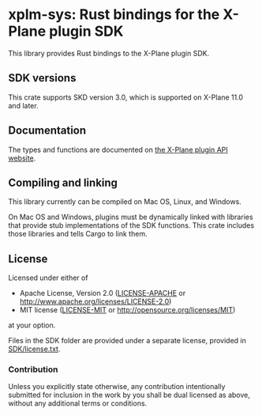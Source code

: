 # xplm-sys: Rust bindings for the X-Plane plugin SDK #

This library provides Rust bindings to the X-Plane plugin SDK.

## SDK versions ##

This crate supports SKD version 3.0, which is supported on X-Plane 11.0 and later.

## Documentation ##

The types and functions are documented on [the X-Plane plugin API website](http://developer.x-plane.com/sdk/).

## Compiling and linking ##

This library currently can be compiled on Mac OS, Linux, and Windows.

On Mac OS and Windows, plugins must be dynamically linked with libraries that
provide stub implementations of the SDK functions. This crate includes those
libraries and tells Cargo to link them.

## License

Licensed under either of

 * Apache License, Version 2.0 ([LICENSE-APACHE](LICENSE-APACHE) or http://www.apache.org/licenses/LICENSE-2.0)
 * MIT license ([LICENSE-MIT](LICENSE-MIT) or http://opensource.org/licenses/MIT)

at your option.

Files in the SDK folder are provided under a separate license, provided in
[SDK/license.txt](SDK/license.txt).

### Contribution

Unless you explicitly state otherwise, any contribution intentionally submitted
for inclusion in the work by you shall be dual licensed as above, without any
additional terms or conditions.

